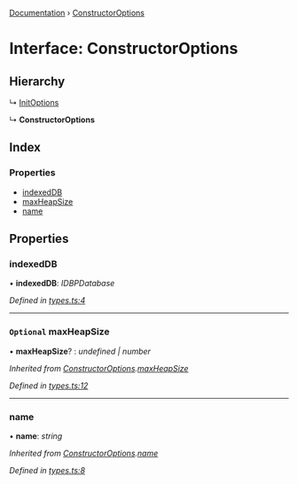 [Documentation](../README.md) › [ConstructorOptions](constructoroptions.md)

# Interface: ConstructorOptions

## Hierarchy

  ↳ [InitOptions](initoptions.md)

  ↳ **ConstructorOptions**

## Index

### Properties

* [indexedDB](constructoroptions.md#indexeddb)
* [maxHeapSize](constructoroptions.md#optional-maxheapsize)
* [name](constructoroptions.md#name)

## Properties

###  indexedDB

• **indexedDB**: *IDBPDatabase*

*Defined in [types.ts:4](https://github.com/badbatch/cachemap/blob/4cf1724/packages/indexed-db/src/types.ts#L4)*

___

### `Optional` maxHeapSize

• **maxHeapSize**? : *undefined | number*

*Inherited from [ConstructorOptions](constructoroptions.md).[maxHeapSize](constructoroptions.md#optional-maxheapsize)*

*Defined in [types.ts:12](https://github.com/badbatch/cachemap/blob/4cf1724/packages/indexed-db/src/types.ts#L12)*

___

###  name

• **name**: *string*

*Inherited from [ConstructorOptions](constructoroptions.md).[name](constructoroptions.md#name)*

*Defined in [types.ts:8](https://github.com/badbatch/cachemap/blob/4cf1724/packages/indexed-db/src/types.ts#L8)*
